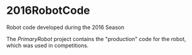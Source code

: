 # 2016RobotCode
Robot code developed during the 2016 Season

The <em>PrimaryRobot</em> project contains the "production" code for the robot, which was used in competitions.
